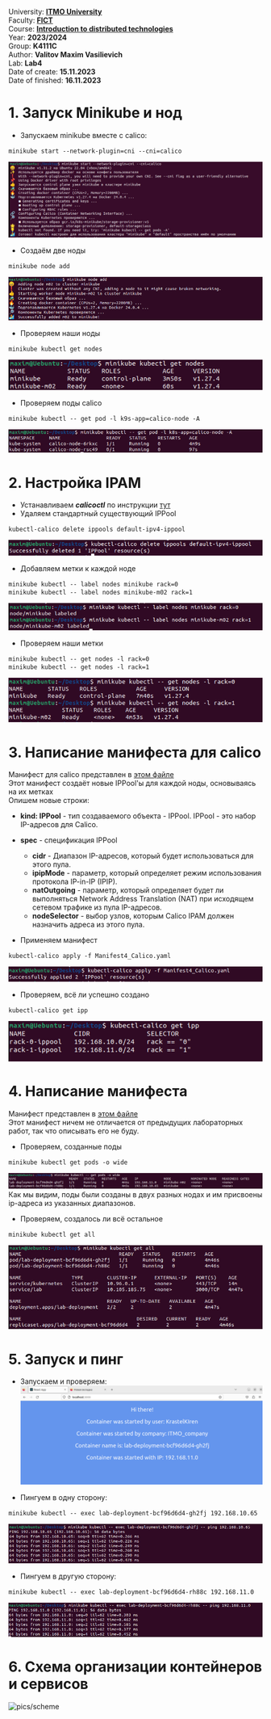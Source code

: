University: **[ITMO University](https://itmo.ru/ru/)**  
Faculty: **[FICT](https://fict.itmo.ru)**  
Course: **[Introduction to distributed   technologies](https://github.com/itmo-ict-faculty/introduction-to-distributed-technologies)**  
Year: **2023/2024**  
Group: **K4111C**  
Author: **Valitov Maxim Vasilievich**  
Lab: **Lab4**  
Date of create: **15.11.2023**  
Date of finished: **16.11.2023**  

# 1. Запуск Minikube и нод
- Запускаем minikube вместе с calico: 
```
minikube start --network-plugin=cni --cni=calico
```
![pics/1](https://github.com/KrastelKiren/2023_2024-introduction_to_distributed_technologies-K4111C-valitov_m_v/blob/main/lab4/pics/1.png?raw=true)  
- Создаём две ноды  
```
minikube node add  
```
![pics/2](https://github.com/KrastelKiren/2023_2024-introduction_to_distributed_technologies-K4111C-valitov_m_v/blob/main/lab4/pics/2.png?raw=true)
- Проверяем наши ноды  
```
minikube kubectl get nodes  
```
![pics/3](https://github.com/KrastelKiren/2023_2024-introduction_to_distributed_technologies-K4111C-valitov_m_v/blob/main/lab4/pics/3.png?raw=true)
- Проверяем поды calico  
```
minikube kubectl -- get pod -l k9s-app=calico-node -A  
```
![pics/4](https://github.com/KrastelKiren/2023_2024-introduction_to_distributed_technologies-K4111C-valitov_m_v/blob/main/lab4/pics/4.png?raw=true)

# 2. Настройка IPAM
- Устанавливаем ***calicoctl*** по инструкции [тут](https://docs.tigera.io/calico/latest/operations/calicoctl/install)  
- Удаляем стандартный существующий IPPool  
```
kubectl-calico delete ippools default-ipv4-ippool  
```
![pics/5](https://github.com/KrastelKiren/2023_2024-introduction_to_distributed_technologies-K4111C-valitov_m_v/blob/main/lab4/pics/5.png?raw=true)
- Добавляем метки к каждой ноде  
```
minikube kubectl -- label nodes minikube rack=0  
minikube kubectl -- label nodes minikube-m02 rack=1  
```
![pics/6](https://github.com/KrastelKiren/2023_2024-introduction_to_distributed_technologies-K4111C-valitov_m_v/blob/main/lab4/pics/6.png?raw=true)
- Проверяем наши метки
```
minikube kubectl -- get nodes -l rack=0  
minikube kubectl -- get nodes -l rack=1  
```
![pics/7](https://github.com/KrastelKiren/2023_2024-introduction_to_distributed_technologies-K4111C-valitov_m_v/blob/main/lab4/pics/7.png?raw=true)
# 3. Написание манифеста для calico

Манифест для calico представлен в [этом файле](https://github.com/KrastelKiren/2023_2024-introduction_to_distributed_technologies-K4111C-valitov_m_v/blob/main/lab4/Manifest4_Calico.yaml)  
Этот манифест создаёт новые IPPool'ы для каждой ноды, основываясь на их метках  
Опишем новые строки:  
- **kind: IPPool** - тип создаваемого объекта - IPPool. IPPool - это набор IP-адресов для Calico.
- **spec** - спецификация IPPool
  - **cidr** - Диапазон IP-адресов, который будет использоваться для этого пула.
  - **ipipMode** - параметр, который определяет режим использования протокола IP-in-IP (IPIP).
  - **natOutgoing** - параметр, который определяет будет ли выполняться Network Address Translation (NAT) при исходящем сетевом трафике из пула IP-адресов.
  - **nodeSelector** - выбор узлов, которым Calico IPAM должен назначить адреса из этого пула.

- Применяем манифест
```
kubectl-calico apply -f Manifest4_Calico.yaml
```
![pics/8](https://github.com/KrastelKiren/2023_2024-introduction_to_distributed_technologies-K4111C-valitov_m_v/blob/main/lab4/pics/8.png?raw=true)  

- Проверяем, всё ли успешно создано
```
kubectl-calico get ipp  
```
![pics/9](https://github.com/KrastelKiren/2023_2024-introduction_to_distributed_technologies-K4111C-valitov_m_v/blob/main/lab4/pics/9.png?raw=true)

# 4. Написание манифеста
Манифест представлен в [этом файле](https://github.com/KrastelKiren/2023_2024-introduction_to_distributed_technologies-K4111C-valitov_m_v/blob/main/lab4/Manifest4.yaml)  
Этот манифест ничем не отличается от предыдущих лабораторных работ, так что описывать его не буду.  

- Проверяем, созданные поды
```
minikube kubectl get pods -o wide
```
![pics/10](https://github.com/KrastelKiren/2023_2024-introduction_to_distributed_technologies-K4111C-valitov_m_v/blob/main/lab4/pics/10.png?raw=true)
Как мы видим, поды были созданы в двух разных нодах и им присвоены ip-адреса из указанных диапазонов.  

- Проверяем, создалось ли всё остальное
```
minikube kubectl get all
```
![pics/11](https://github.com/KrastelKiren/2023_2024-introduction_to_distributed_technologies-K4111C-valitov_m_v/blob/main/lab4/pics/11.png?raw=true)


# 5. Запуск и пинг
- Запускаем и проверяем:
![pics/12](https://github.com/KrastelKiren/2023_2024-introduction_to_distributed_technologies-K4111C-valitov_m_v/blob/main/lab4/pics/12.png?raw=true)

- Пингуем в одну сторону:
```
minikube kubectl -- exec lab-deployment-bcf96d6d4-gh2fj 192.168.10.65
```
![pics/13](https://github.com/KrastelKiren/2023_2024-introduction_to_distributed_technologies-K4111C-valitov_m_v/blob/main/lab4/pics/13.png?raw=true)
- Пингуем в другую сторону:
```
minikube kubectl -- exec lab-deployment-bcf96d6d4-rh88c 192.168.11.0
```
![pics/14](https://github.com/KrastelKiren/2023_2024-introduction_to_distributed_technologies-K4111C-valitov_m_v/blob/main/lab4/pics/14.png?raw=true)

# 6. Схема организации контейнеров и сервисов
![pics/scheme](https://raw.githubusercontent.com/KrastelKiren/2023_2024-introduction_to_distributed_technologies-K4111C-valitov_m_v/ea51f7ddeffce031ec2e3ebf7c78cd8ffc361c39/lab4/pics/ЛР4.svg)


